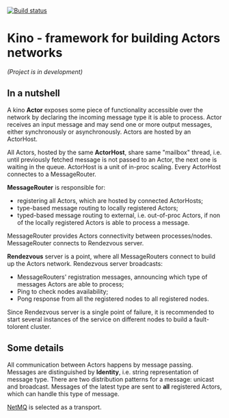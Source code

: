 [![Build status](https://ci.appveyor.com/api/projects/status/khn5imataa5uw4oj?svg=true)](https://ci.appveyor.com/project/iiwaasnet/kino)
# Kino - framework for building Actors networks
*(Project is in development)*
## In a nutshell

A kino **Actor** exposes some piece of functionality accessible over the network by declaring the incoming message type it is able to process. 
Actor receives an input message and may send one or more output messages, either synchronously or asynchronously. Actors are hosted by an ActorHost.


All Actors, hosted by the same **ActorHost**, share same "mailbox" thread, i.e. until previously fetched message is not passed to an Actor, the next one is waiting in the queue.
ActorHost is a unit of in-proc scaling. Every ActorHost connectes to a MessageRouter.


**MessageRouter** is responsible for:
  * registering all Actors, which are hosted by connected ActorHosts;
  * type-based message routing to locally registered Actors;
  * typed-based message routing to external, i.e. out-of-proc Actors, if non of the locally registered Actors is able to process a message.

MessageRouter provides Actors connectivity between processes/nodes. MessageRouter connects to Rendezvous server.


**Rendezvous** server is a point, where all MessageRouters connect to build up the Actors network. 
Rendezvous server broadcasts:
  * MessageRouters' registration messages, announcing which type of messages Actors are able to process;
  * Ping to check nodes availability;
  * Pong response from all the registered nodes to all registered nodes.

Since Rendezvous server is a single point of failure, it is recommended to start several instances of the service on different nodes to build a fault-tolorent cluster.

## Some details
All communication between Actors happens by message passing. Messages are distinguished by **Identity**, i.e. string representation of message type. There are two distribution patterns for a message: unicast and broadcast. Messages of the latest type are sent to **all** registered Actors, which can handle this type of message.

[NetMQ](https://github.com/zeromq/netmq) is selected as a transport.
